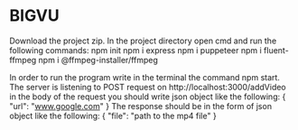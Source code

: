 # BIGVU
Download the project zip.
In the project directory open cmd and run the following commands:
  npm init
  npm i express
  npm i puppeteer
  npm i fluent-ffmpeg
  npm i @ffmpeg-installer/ffmpeg
 
In order to run the program write in the terminal the command npm start.
The server is listening to POST request on http://localhost:3000/addVideo
in the body of the request you should write json object like the following:
{
    "url": "www.google.com"
}
The response should be in the form of json object like the following:
{
  "file": "path to the mp4 file"
}
